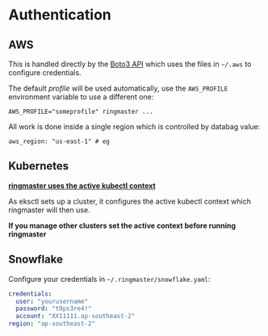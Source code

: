 # Authentication

## AWS

This is handled directly by the 
[Boto3 API](https://aws.amazon.com/sdk-for-python/) which uses the files in 
`~/.aws` to configure credentials.

The default _profile_ will be used automatically, use the `AWS_PROFILE` 
environment variable to use a different one:

```
AWS_PROFILE="someprofile" ringmaster ...
```

All work is done inside a single region which is controlled by databag value:
```
aws_region: "us-east-1" # eg
```

## Kubernetes

**[ringmaster uses the active kubectl context](https://github.com/declarativesystems/ringmaster/issues/1)**

As eksctl sets up a cluster, it configures the active kubectl context which
ringmaster will then use.

**If you manage other clusters set the active context before running 
ringmaster**
 
## Snowflake

Configure your credentials in `~/.ringmaster/snowflake.yaml`:

```yaml
credentials:
  user: "yourusername"
  password: "t0ps3re4!"
  account: "XX11111.ap-southeast-2"
region: "ap-southeast-2"
```

